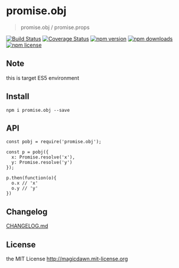 # promise.obj
> promise.obj / promise.props

[![Build Status](https://img.shields.io/travis/magicdawn/promise.obj.svg?style=flat-square)](https://travis-ci.org/magicdawn/promise.obj)
[![Coverage Status](https://img.shields.io/coveralls/magicdawn/promise.obj.svg?style=flat-square)](https://coveralls.io/github/magicdawn/promise.obj?branch=master)
[![npm version](https://img.shields.io/npm/v/promise.obj.svg?style=flat-square)](https://www.npmjs.com/package/promise.obj)
[![npm downloads](https://img.shields.io/npm/dm/promise.obj.svg?style=flat-square)](https://www.npmjs.com/package/promise.obj)
[![npm license](https://img.shields.io/npm/l/promise.obj.svg?style=flat-square)](http://magicdawn.mit-license.org)

## Note
this is target ES5 environment

## Install
```
npm i promise.obj --save
```

## API
```
const pobj = require('promise.obj');

const p = pobj({
  x: Promise.resolve('x'),
  y: Promise.resolve('y')
});

p.then(function(o){
  o.x // 'x'
  o.y // 'y'
})
```

## Changelog
[CHANGELOG.md](CHANGELOG.md)

## License
the MIT License http://magicdawn.mit-license.org